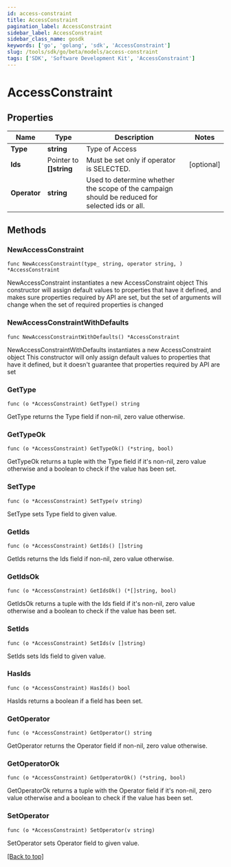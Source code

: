 ```yaml
---
id: access-constraint
title: AccessConstraint
pagination_label: AccessConstraint
sidebar_label: AccessConstraint
sidebar_class_name: gosdk
keywords: ['go', 'golang', 'sdk', 'AccessConstraint'] 
slug: /tools/sdk/go/beta/models/access-constraint
tags: ['SDK', 'Software Development Kit', 'AccessConstraint']
---
```


# AccessConstraint

## Properties

Name | Type | Description | Notes
------------ | ------------- | ------------- | -------------
**Type** |  **string** | Type of Access | 
**Ids** |  Pointer to **[]string** | Must be set only if operator is SELECTED. | [optional] 
**Operator** |  **string** | Used to determine whether the scope of the campaign should be reduced for selected ids or all. | 

## Methods

### NewAccessConstraint

`func NewAccessConstraint(type_ string, operator string, ) *AccessConstraint`

NewAccessConstraint instantiates a new AccessConstraint object
This constructor will assign default values to properties that have it defined,
and makes sure properties required by API are set, but the set of arguments
will change when the set of required properties is changed

### NewAccessConstraintWithDefaults

`func NewAccessConstraintWithDefaults() *AccessConstraint`

NewAccessConstraintWithDefaults instantiates a new AccessConstraint object
This constructor will only assign default values to properties that have it defined,
but it doesn't guarantee that properties required by API are set

### GetType

`func (o *AccessConstraint) GetType() string`

GetType returns the Type field if non-nil, zero value otherwise.

### GetTypeOk

`func (o *AccessConstraint) GetTypeOk() (*string, bool)`

GetTypeOk returns a tuple with the Type field if it's non-nil, zero value otherwise
and a boolean to check if the value has been set.

### SetType

`func (o *AccessConstraint) SetType(v string)`

SetType sets Type field to given value.


### GetIds

`func (o *AccessConstraint) GetIds() []string`

GetIds returns the Ids field if non-nil, zero value otherwise.

### GetIdsOk

`func (o *AccessConstraint) GetIdsOk() (*[]string, bool)`

GetIdsOk returns a tuple with the Ids field if it's non-nil, zero value otherwise
and a boolean to check if the value has been set.

### SetIds

`func (o *AccessConstraint) SetIds(v []string)`

SetIds sets Ids field to given value.

### HasIds

`func (o *AccessConstraint) HasIds() bool`

HasIds returns a boolean if a field has been set.

### GetOperator

`func (o *AccessConstraint) GetOperator() string`

GetOperator returns the Operator field if non-nil, zero value otherwise.

### GetOperatorOk

`func (o *AccessConstraint) GetOperatorOk() (*string, bool)`

GetOperatorOk returns a tuple with the Operator field if it's non-nil, zero value otherwise
and a boolean to check if the value has been set.

### SetOperator

`func (o *AccessConstraint) SetOperator(v string)`

SetOperator sets Operator field to given value.



[[Back to top]](#) 


